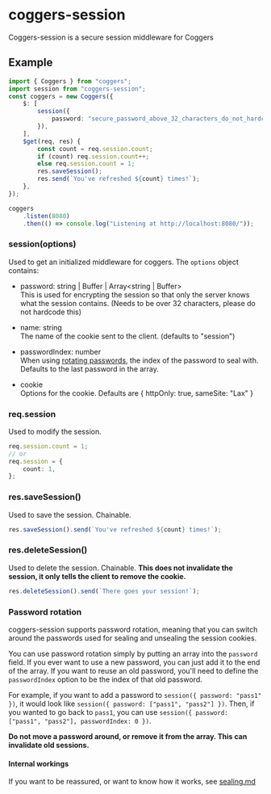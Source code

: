 # coggers-session

Coggers-session is a secure session middleware for Coggers

## Example

```ts
import { Coggers } from "coggers";
import session from "coggers-session";
const coggers = new Coggers({
	$: [
		session({
			password: "secure_password_above_32_characters_do_not_hardcode_this",
		}),
	],
	$get(req, res) {
		const count = req.session.count;
		if (count) req.session.count++;
		else req.session.count = 1;
		res.saveSession();
		res.send(`You've refreshed ${count} times!`);
	},
});

coggers
	.listen(8080)
	.then(() => console.log("Listening at http://localhost:8080/"));
```

### session(options)

Used to get an initialized middleware for coggers. The `options` object contains:

- password: string | Buffer | Array<string | Buffer> <br>
  This is used for encrypting the session so that only the server knows what the session contains. (Needs to be over 32 characters, please do not hardcode this)

- name: string <br>
  The name of the cookie sent to the client. (defaults to "session")

- passwordIndex: number <br>
  When using [rotating passwords](#password-rotation), the index of the password to seal with. Defaults to the last password in the array.

- cookie <br>
  Options for the cookie. Defaults are { httpOnly: true, sameSite: "Lax" }

### req.session

Used to modify the session.

```ts
req.session.count = 1;
// or
req.session = {
	count: 1,
};
```

### res.saveSession()

Used to save the session. Chainable.

```ts
res.saveSession().send(`You've refreshed ${count} times!`);
```

### res.deleteSession()

Used to delete the session. Chainable. **This does not invalidate the session, it only tells the client to remove the cookie.**

```ts
res.deleteSession().send(`There goes your session!`);
```

### Password rotation

coggers-session supports password rotation, meaning that you can switch around the passwords used for sealing and unsealing the session cookies.

You can use password rotation simply by putting an array into the `password` field.
If you ever want to use a new password, you can just add it to the end of the array. If you want to reuse an old password, you'll need to define the `passwordIndex` option to be the index of that old password.

For example, if you want to add a password to `session({ password: "pass1" })`, it would look like `session({ password: ["pass1", "pass2"] })`. Then, if you wanted to go back to `pass1`, you can use `session({ password: ["pass1", "pass2"], passwordIndex: 0 })`.

**Do not move a password around, or remove it from the array. This can invalidate old sessions.**

#### Internal workings

If you want to be reassured, or want to know how it works, see [sealing.md](./sealing.md)
